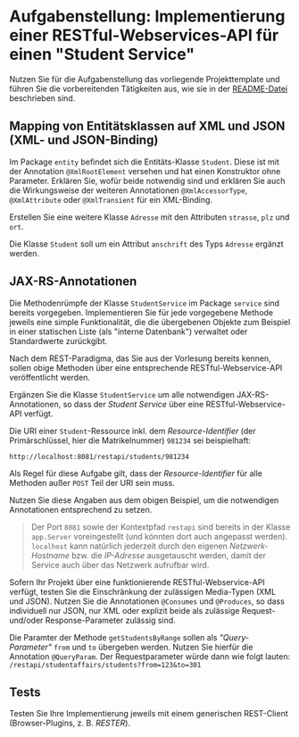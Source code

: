 # Aufgabenstellung: Implementierung einer RESTful-Webservices-API für einen "Student Service"

Nutzen Sie für die Aufgabenstellung das vorliegende Projekttemplate und führen Sie die vorbereitenden Tätigkeiten aus,
wie sie in der [README-Datei](README.md) beschrieben sind.

## Mapping von Entitätsklassen auf XML und JSON (XML- und JSON-Binding)

Im Package `entity` befindet sich die Entitäts-Klasse `Student`. Diese ist mit der Annotation `@XmlRootElement` 
versehen und hat einen Konstruktor ohne Parameter. Erklären Sie, wofür beide notwendig sind und erklären Sie auch 
die Wirkungsweise der weiteren Annotationen `@XmlAccessorType`, `@XmlAttribute` oder `@XmlTransient` für ein XML-Binding.

Erstellen Sie eine weitere Klasse `Adresse` mit den Attributen `strasse`, `plz` und `ort`.

Die Klasse `Student` soll um ein Attribut `anschrift` des Typs `Adresse` ergänzt werden.

## JAX-RS-Annotationen

Die Methodenrümpfe der Klasse `StudentService` im Package `service` sind bereits vorgegeben. 
Implementieren Sie für jede vorgegebene Methode jeweils eine simple Funktionalität, die die übergebenen Objekte zum Beispiel in einer statischen Liste (als "interne Datenbank") verwaltet oder Standardwerte zurückgibt.

Nach dem REST-Paradigma, das Sie aus der Vorlesung bereits kennen, sollen obige Methoden über eine entsprechende RESTful-Webservice-API veröffentlicht werden.

Ergänzen Sie die Klasse `StudentService` um alle notwendigen JAX-RS-Annotationen, so dass der *Student Service* über eine RESTful-Webservice-API verfügt.

Die URI einer `Student`-Ressource inkl. dem *Resource-Identifier* (der Primärschlüssel, hier die Matrikelnummer) `981234` sei beispielhaft:

`http://localhost:8081/restapi/students/981234`

Als Regel für diese Aufgabe gilt, dass der *Resource-Identifier* für alle Methoden außer `POST` Teil der URI sein muss.

Nutzen Sie diese Angaben aus dem obigen Beispiel, um die notwendigen Annotationen entsprechend zu setzen. 

>Der Port `8081` sowie der Kontextpfad `restapi` sind bereits in der Klasse `app.Server` voreingestellt (und könnten dort auch angepasst werden). 
`localhost` kann natürlich jederzeit durch den eigenen *Netzwerk-Hostname* bzw. die *IP-Adresse* ausgetauscht werden, damit der Service auch über das Netzwerk aufrufbar wird.  

Sofern Ihr Projekt über eine funktionierende RESTful-Webservice-API verfügt, testen Sie die Einschränkung der zulässigen Media-Typen (XML und JSON).
Nutzen Sie die Annotationen `@Consumes` und `@Produces`, so dass individuell nur JSON, nur XML oder explizit beide als zulässige Request- und/oder Response-Parameter zulässig sind.

Die Paramter der Methode `getStudentsByRange` sollen als *"Query-Parameter"* `from` und `to` übergeben werden.
Nutzen Sie hierfür die Annotation `@QueryParam`. Der Requestparameter würde dann wie folgt lauten: `/restapi/studentaffairs/students?from=123&to=301` 

## Tests

Testen Sie Ihre Implementierung jeweils mit einem generischen REST-Client (Browser-Plugins, z. B. *RESTER*).
